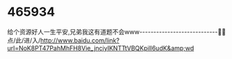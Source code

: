 # 465934
给个资源好人一生平安,兄弟我这有道题不会www----------------------------🎉🎉点/此/进/入/http://www.baidu.com/link?url=NoK8PT47PahMhFH8Vie_jnciyIKNTTtVBQKpill6udK&amp;wd
